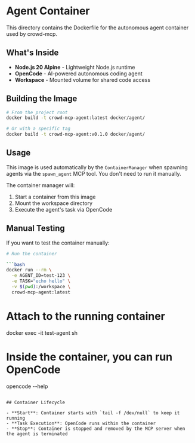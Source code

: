 # Agent Container

This directory contains the Dockerfile for the autonomous agent container used by crowd-mcp.

## What's Inside

- **Node.js 20 Alpine** - Lightweight Node.js runtime
- **OpenCode** - AI-powered autonomous coding agent
- **Workspace** - Mounted volume for shared code access

## Building the Image

```bash
# From the project root
docker build -t crowd-mcp-agent:latest docker/agent/

# Or with a specific tag
docker build -t crowd-mcp-agent:v0.1.0 docker/agent/
```

## Usage

This image is used automatically by the `ContainerManager` when spawning agents via the `spawn_agent` MCP tool. You don't need to run it manually.

The container manager will:

1. Start a container from this image
2. Mount the workspace directory
3. Execute the agent's task via OpenCode

## Manual Testing

If you want to test the container manually:

```bash
# Run the container

```bash
docker run --rm \
  -e AGENT_ID=test-123 \
  -e TASK="echo hello" \
  -v $(pwd):/workspace \
  crowd-mcp-agent:latest
```

# Attach to the running container
docker exec -it test-agent sh

# Inside the container, you can run OpenCode
opencode --help
```

## Container Lifecycle

- **Start**: Container starts with `tail -f /dev/null` to keep it running
- **Task Execution**: OpenCode runs within the container
- **Stop**: Container is stopped and removed by the MCP server when the agent is terminated
